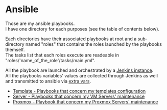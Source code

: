 # Ansible  
  
Those are my ansible playbooks.  
I have one directory for each purposes (see the table of contents below).  
  
Each directories have their associated playbooks at root and a sub-directory named "roles" that contains the roles launched by the playbooks themself.    
The tasks list that each roles execute are readeable in "roles/'name_of_the_role'/tasks/main.yml".  
  
All the playbook are launched and orchestrated by a [Jenkins instance](https://github.com/Antiz96/Linux-Configuration/blob/main/Home-Server/Ansible-Jenkins.md).   
All the playbooks variables' values are collected through Jenkins as well and transmitted to ansible via [extra vars](https://docs.ansible.com/ansible/latest/user_guide/playbooks_variables.html#defining-variables-at-runtime).

* [Template - Playbooks that concern my templates configuration](https://github.com/Antiz96/Linux-Configuration/tree/main/Home-Server/ansible/template)
* [Server - Playbooks that concern my VM Servers' maintenance](https://github.com/Antiz96/Linux-Configuration/tree/main/Home-Server/ansible/server)
* [Proxmox - Playbook that concern my Proxmox Servers' maintenance](https://github.com/Antiz96/Linux-Configuration/tree/main/Home-Server/ansible/proxmox)
